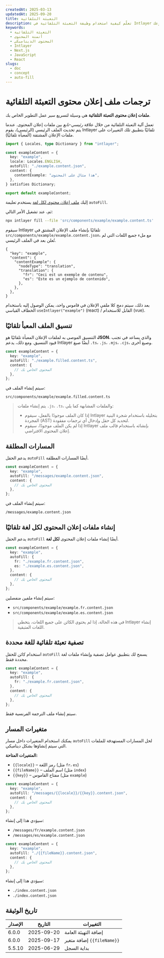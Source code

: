 ```yaml
---
createdAt: 2025-03-13
updatedAt: 2025-09-20
title: التعبئة التلقائية
description: تعلّم كيفية استخدام وظيفة التعبئة التلقائية في Intlayer لملء المحتوى تلقائيًا بناءً على أنماط محددة مسبقًا. اتبع هذا التوثيق لتنفيذ ميزات التعبئة التلقائية بكفاءة في مشروعك.
keywords:
  - التعبئة التلقائية
  - أتمتة المحتوى
  - المحتوى الديناميكي
  - Intlayer
  - Next.js
  - JavaScript
  - React
slugs:
  - doc
  - concept
  - auto-fill
---
```


# ترجمات ملف إعلان محتوى التعبئة التلقائية

**ملفات إعلان محتوى التعبئة التلقائية** هي وسيلة لتسريع سير عمل التطوير الخاص بك.

تعمل آلية التعبئة التلقائية من خلال علاقة _رئيسي-تابع_ بين ملفات إعلان المحتوى. عندما يتم تحديث الملف الرئيسي (الرئيسي)، يقوم Intlayer تلقائيًا بتطبيق تلك التغييرات على ملفات الإعلان المشتقة (المعبأة تلقائيًا).

```ts fileName="src/components/example/example.content.ts"
import { Locales, type Dictionary } from "intlayer";

const exampleContent = {
  key: "example",
  locale: Locales.ENGLISH,
  autoFill: "./example.content.json",
  content: {
    contentExample: "هذا مثال على المحتوى",
  },
} satisfies Dictionary;

export default exampleContent;
```

إليك [ملف إعلان محتوى لكل لغة](https://github.com/aymericzip/intlayer/blob/main/docs/docs/ar/per_locale_file.md) يستخدم تعليمة `autoFill`.

ثم، عند تشغيل الأمر التالي:

```bash
npx intlayer fill --file 'src/components/example/example.content.ts'
```

سيقوم Intlayer تلقائيًا بإنشاء ملف الإعلان المشتق في `src/components/example/example.content.json`، مع ملء جميع اللغات التي لم تُعلن بعد في الملف الرئيسي.

```json5 fileName="src/components/example/example.content.json"
{
  "key": "example",
  "content": {
    "contentExample": {
      "nodeType": "translation",
      "translation": {
        "fr": "Ceci est un exemple de contenu",
        "es": "Este es un ejemplo de contenido",
      },
    },
  },
}
```

بعد ذلك، سيتم دمج كلا ملفي الإعلان في قاموس واحد، يمكن الوصول إليه باستخدام الخطاف القياسي `useIntlayer("example")` (react) / القابل للاستخدام (vue).

## تنسيق الملف المعبأ تلقائيًا

التنسيق الموصى به لملفات الإعلان المعبأة تلقائيًا هو **JSON**، والذي يساعد في تجنب قيود التنسيق. ومع ذلك، يدعم Intlayer أيضًا صيغ `.ts`، `.js`، `.mjs`، `.cjs`، وصيغ أخرى.

```ts fileName="src/components/example/example.content.ts"
const exampleContent = {
  key: "example",
  autoFill: "./example.filled.content.ts",
  content: {
    // المحتوى الخاص بك
  },
};
```

سيتم إنشاء الملف في:

```
src/components/example/example.filled.content.ts
```

> يتم إنشاء ملفات `.js`، `.ts`، والملفات المشابهة كما يلي:
>
> - إذا كان الملف موجودًا بالفعل، سيقوم Intlayer بتحليله باستخدام شجرة البنية المجردة (AST) لتحديد كل حقل وإدخال أي ترجمات مفقودة.
> - إذا لم يكن الملف موجودًا، سيقوم Intlayer بإنشائه باستخدام قالب ملف إعلان المحتوى الافتراضي.

## المسارات المطلقة

يدعم الحقل `autoFill` أيضًا المسارات المطلقة.

```ts fileName="src/components/example/example.content.ts"
const exampleContent = {
  key: "example",
  autoFill: "/messages/example.content.json",
  content: {
    // المحتوى الخاص بك
  },
};
```

سيتم إنشاء الملف في:

```
/messages/example.content.json
```

## إنشاء ملفات إعلان المحتوى لكل لغة تلقائيًا

يدعم الحقل `autoFill` أيضًا إنشاء ملفات إعلان المحتوى **لكل لغة**.

```ts fileName="src/components/example/example.content.ts"
const exampleContent = {
  key: "example",
  autoFill: {
    fr: "./example.fr.content.json",
    es: "./example.es.content.json",
  },
  content: {
    // المحتوى الخاص بك
  },
};
```

سيتم إنشاء ملفين منفصلين:

- `src/components/example/example.fr.content.json`
- `src/components/example/example.es.content.json`

> في هذه الحالة، إذا لم يحتوي الكائن على جميع اللغات، يتخطى Intlayer إنشاء اللغات المتبقية.

## تصفية تعبئة تلقائية للغة محددة

استخدام كائن للحقل `autoFill` يسمح لك بتطبيق عوامل تصفية وإنشاء ملفات لغة محددة فقط.

```ts fileName="src/components/example/example.content.ts"
const exampleContent = {
  key: "example",
  autoFill: {
    fr: "./example.fr.content.json",
  },
  content: {
    // المحتوى الخاص بك
  },
};
```

سيتم إنشاء ملف الترجمة الفرنسية فقط.

## متغيرات المسار

يمكنك استخدام المتغيرات داخل مسار `autoFill` لحل المسارات المستهدفة للملفات التي سيتم إنشاؤها بشكل ديناميكي.

**المتغيرات المتاحة:**

- `{{locale}}` – رمز اللغة (مثل `fr`، `es`)
- `{{fileName}}` – اسم الملف (مثل `index`)
- `{{key}}` – مفتاح القاموس (مثل `example`)

```ts fileName="src/components/example/index.content.ts"
const exampleContent = {
  key: "example",
  autoFill: "/messages/{{locale}}/{{key}}.content.json",
  content: {
    // المحتوى الخاص بك
  },
};
```

سيؤدي هذا إلى إنشاء:

- `/messages/fr/example.content.json`
- `/messages/es/example.content.json`

```ts fileName="src/components/example/index.content.ts"
const exampleContent = {
  key: "example",
  autoFill: "./{{fileName}}.content.json",
  content: {
    // المحتوى الخاص بك
  },
};
```

سيؤدي هذا إلى إنشاء:

- `./index.content.json`
- `./index.content.json`

## تاريخ الوثيقة

| الإصدار | التاريخ    | التغييرات                   |
| ------- | ---------- | --------------------------- |
| 6.0.0   | 2025-09-20 | إضافة التهيئة العامة        |
| 6.0.0   | 2025-09-17 | إضافة متغير `{{fileName}}`  |
| 5.5.10  | 2025-06-29 | بداية السجل                 |
